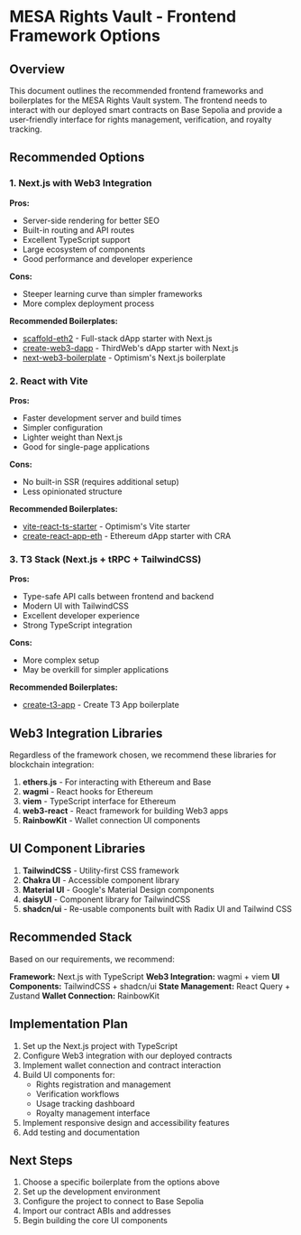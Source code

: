 # MESA Rights Vault - Frontend Framework Options

## Overview

This document outlines the recommended frontend frameworks and boilerplates for the MESA Rights Vault system. The frontend needs to interact with our deployed smart contracts on Base Sepolia and provide a user-friendly interface for rights management, verification, and royalty tracking.

## Recommended Options

### 1. Next.js with Web3 Integration

**Pros:**
- Server-side rendering for better SEO
- Built-in routing and API routes
- Excellent TypeScript support
- Large ecosystem of components
- Good performance and developer experience

**Cons:**
- Steeper learning curve than simpler frameworks
- More complex deployment process

**Recommended Boilerplates:**
- [scaffold-eth2](https://github.com/scaffold-eth/scaffold-eth-2) - Full-stack dApp starter with Next.js
- [create-web3-dapp](https://github.com/thirdweb-dev/create-web3-dapp) - ThirdWeb's dApp starter with Next.js
- [next-web3-boilerplate](https://github.com/ethereum-optimism/optimism/tree/develop/packages/next-web3-boilerplate) - Optimism's Next.js boilerplate

### 2. React with Vite

**Pros:**
- Faster development server and build times
- Simpler configuration
- Lighter weight than Next.js
- Good for single-page applications

**Cons:**
- No built-in SSR (requires additional setup)
- Less opinionated structure

**Recommended Boilerplates:**
- [vite-react-ts-starter](https://github.com/ethereum-optimism/optimism/tree/develop/packages/vite-react-ts-starter) - Optimism's Vite starter
- [create-react-app-eth](https://github.com/paulrberg/create-react-app-eth) - Ethereum dApp starter with CRA

### 3. T3 Stack (Next.js + tRPC + TailwindCSS)

**Pros:**
- Type-safe API calls between frontend and backend
- Modern UI with TailwindCSS
- Excellent developer experience
- Strong TypeScript integration

**Cons:**
- More complex setup
- May be overkill for simpler applications

**Recommended Boilerplates:**
- [create-t3-app](https://github.com/t3-oss/create-t3-app) - Create T3 App boilerplate

## Web3 Integration Libraries

Regardless of the framework chosen, we recommend these libraries for blockchain integration:

1. **ethers.js** - For interacting with Ethereum and Base
2. **wagmi** - React hooks for Ethereum
3. **viem** - TypeScript interface for Ethereum
4. **web3-react** - React framework for building Web3 apps
5. **RainbowKit** - Wallet connection UI components

## UI Component Libraries

1. **TailwindCSS** - Utility-first CSS framework
2. **Chakra UI** - Accessible component library
3. **Material UI** - Google's Material Design components
4. **daisyUI** - Component library for TailwindCSS
5. **shadcn/ui** - Re-usable components built with Radix UI and Tailwind CSS

## Recommended Stack

Based on our requirements, we recommend:

**Framework:** Next.js with TypeScript
**Web3 Integration:** wagmi + viem
**UI Components:** TailwindCSS + shadcn/ui
**State Management:** React Query + Zustand
**Wallet Connection:** RainbowKit

## Implementation Plan

1. Set up the Next.js project with TypeScript
2. Configure Web3 integration with our deployed contracts
3. Implement wallet connection and contract interaction
4. Build UI components for:
   - Rights registration and management
   - Verification workflows
   - Usage tracking dashboard
   - Royalty management interface
5. Implement responsive design and accessibility features
6. Add testing and documentation

## Next Steps

1. Choose a specific boilerplate from the options above
2. Set up the development environment
3. Configure the project to connect to Base Sepolia
4. Import our contract ABIs and addresses
5. Begin building the core UI components 